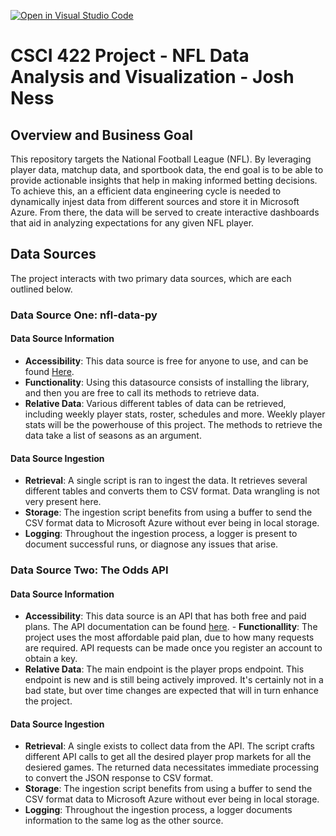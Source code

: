 [![Open in Visual Studio Code](https://classroom.github.com/assets/open-in-vscode-718a45dd9cf7e7f842a935f5ebbe5719a5e09af4491e668f4dbf3b35d5cca122.svg)](https://classroom.github.com/online_ide?assignment_repo_id=12416434&assignment_repo_type=AssignmentRepo)
# CSCI 422 Project - NFL Data Analysis and Visualization - Josh Ness

## Overview and Business Goal
This repository targets the National Football League (NFL). By leveraging player data, matchup data, and sportbook data, the end goal is to be able to provide actionable insights that help in making informed betting decisions. To achieve this, an a efficient data engineering cycle is needed to dynamically injest data from different sources and store it in Microsoft Azure. From there, the data will be served to create interactive dashboards that aid in analyzing expectations for any given NFL player. 

## Data Sources
The project interacts with two primary data sources, which are each outlined below.

### Data Source One: nfl-data-py

#### Data Source Information
- **Accessibility**: This data source is free for anyone to use, and can be found [Here](https://pypi.org/project/nfl-data-py/).
- **Functionality**: Using this datasource consists of installing the library, and then you are free to call its methods to retrieve data.
- **Relative Data**: Various different tables of data can be retrieved, including weekly player stats, roster, schedules and more. Weekly player stats will be the powerhouse of this project. The methods to retrieve the data take a list of seasons as an argument.

#### Data Source Ingestion
- **Retrieval**: A single script is ran to ingest the data. It retrieves several different tables and converts them to CSV format. Data wrangling is not very present here.
- **Storage**: The ingestion script benefits from using a buffer to send the CSV format data to Microsoft Azure without ever being in local storage.
- **Logging**: Throughout the ingestion process, a logger is present to document successful runs, or diagnose any issues that arise.

### Data Source Two: The Odds API

#### Data Source Information
- **Accessibility**: This data source is an API that has both free and paid plans. The API documentation can be found [here](https://the-odds-api.com/sports-odds-data/nfl-odds.html). - **Functionallity**: The project uses the most affordable paid plan, due to how many requests are required. API requests can be made once you register an account to obtain a key.
- **Relative Data**: The main endpoint is the player props endpoint. This endpoint is new and is still being actively improved. It's certainly not in a bad state, but over time changes are expected that will in turn enhance the project.

#### Data Source Ingestion
- **Retrieval**: A single exists to collect data from the API. The script crafts different API calls to get all the desired player prop markets for all the desiered games. The returned data necessitates immediate processing to convert the JSON response to CSV format.
- **Storage**: The ingestion script benefits from using a buffer to send the CSV format data to Microsoft Azure without ever being in local storage.
- **Logging**: Throughout the ingestion process, a logger documents information to the same log as the other source.

